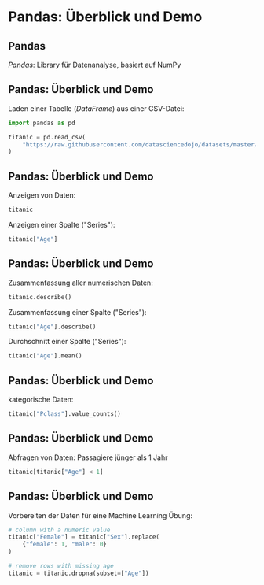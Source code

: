 # Pandas: Überblick und Demo

## Pandas

_Pandas_: Library für Datenanalyse, basiert auf NumPy

## Pandas: Überblick und Demo

Laden einer Tabelle (_DataFrame_) aus einer CSV-Datei:

```py
import pandas as pd

titanic = pd.read_csv(
    "https://raw.githubusercontent.com/datasciencedojo/datasets/master/titanic.csv"
)
```

## Pandas: Überblick und Demo

Anzeigen von Daten:

```py
titanic
```

Anzeigen einer Spalte ("Series"):

```py
titanic["Age"]
```

## Pandas: Überblick und Demo

Zusammenfassung aller numerischen Daten:

```py
titanic.describe()
```

Zusammenfassung einer Spalte ("Series"):

```py
titanic["Age"].describe()
```

Durchschnitt einer Spalte ("Series"):

```py
titanic["Age"].mean()
```

## Pandas: Überblick und Demo

kategorische Daten:

```py
titanic["Pclass"].value_counts()
```

## Pandas: Überblick und Demo

Abfragen von Daten: Passagiere jünger als 1 Jahr

```py
titanic[titanic["Age"] < 1]
```

## Pandas: Überblick und Demo

Vorbereiten der Daten für eine Machine Learning Übung:

```py
# column with a numeric value
titanic["Female"] = titanic["Sex"].replace(
    {"female": 1, "male": 0}
)

# remove rows with missing age
titanic = titanic.dropna(subset=["Age"])
```
